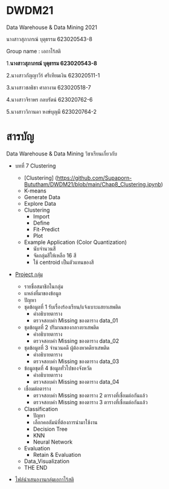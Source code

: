 # DWDM21
Data Warehouse &amp; Data Mining 2021

นางสาวสุภาภรณ์ บุตุธรรม 623020543-8

Group name : เอกาไร้สติ

1.**นางสาวสุภาภรณ์ บุตุธรรม 623020543-8**

2.นางสาวกัญญาวีร์ ศรีเทียมเงิน  623020511-1

3.นางสาวชลธิชา ศาลางาม 623020518-7

4.นางสาวจิราพร กลบรัตน์ 623020762-6

5.นางสาววิกานดา หงษ์บุญมี 623020764-2

# สารบัญ
Data Warehouse & Data Mining วิชาเรียนเกี่ยวกับ 




* บทที่ 7 Clustering
  * [Clustering] (https://github.com/Supaporn-Bututham/DWDM21/blob/main/Chap8_Clustering.ipynb)
   * K-means
   * Generate Data
   * Explore Data
   * Clustering
     * Import
     * Define
     * Fit-Predict
     * Plot
   * Example Application (Color Quantization)
     * นับจำนวนสี
     * จัดกลุ่มสีให้เหลือ 16 สี
     * ใช้ centroid เป็นตัวแทนของสี

* [Project กลุ่ม](https://github.com/Supaporn-Bututham/DWDM21/blob/main/Project_DWDM.ipynb)
   * รายชื่อสมาชิกในกลุ่ม
   * แหล่งที่มาของข้อมูล
   * ปัญหา
   * ชุดข้อมูลที่ 1 รับเรื่องร้องเรียน/แจ้งเบาะแสยาเสพติด
     * คำอธิบายตาราง
     * ตรวจสอบค่า Missing ของตาราง data_01
   * ชุดข้อมูลที่ 2 ปริมาณของกลางยาเสพติด
     * คำอธิบายตาราง
     * ตรวจสอบค่า Missing ของตาราง data_02
   * ชุดข้อมูลที่ 3 จำนวนคดี ผู้ต้องหาคดียาเสพติด
     * คำอธิบายตาราง
     * ตรวจสอบค่า Missing ของตาราง data_03
   * ข้อมูลชุดที่ 4 ข้อมูลทั่วไปของจังหวัด
     * คำอธิบายตาราง
     * ตรวจสอบค่า Missing ของตาราง data_04
   * เชื่อมต่อตาราง
      * ตรวจสอบค่า Missing ของตาราง 2 ตารางที่เชื่อมต่อกันแล้ว
      * ตรวจสอบค่า Missing ของตาราง 3 ตารางที่เชื่อมต่อกันแล้ว
   * Classification
     * ปัญหา
     * เลือกคอลัมน์ที่ต้องการนำมาใช้งาน
     * Decision Tree
     * KNN
     * Neural Network
   * Evaluation
     * Retain & Evaluation
   * Data_Visualization
   * THE END
* [ไฟล์นำเสนองานกลุ่มเอกาไร้สติ](https://github.com/Supaporn-Bututham/DWDM21/blob/main/Group-Project.pdf)
